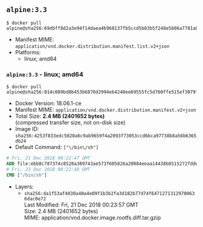 ## `alpine:3.3`

```console
$ docker pull alpine@sha256:69dbff8d2a3e94f14daea4b968137fb5ccd5b83b5f248e5606a7781a8efd19bf
```

-	Manifest MIME: `application/vnd.docker.distribution.manifest.list.v2+json`
-	Platforms:
	-	linux; amd64

### `alpine:3.3` - linux; amd64

```console
$ docker pull alpine@sha256:014c089bd8b453b6870d2994eb4240ee69555fc5d760ffe515ef3079f5bcdad8
```

-	Docker Version: 18.06.1-ce
-	Manifest MIME: `application/vnd.docker.distribution.manifest.v2+json`
-	Total Size: **2.4 MB (2401652 bytes)**  
	(compressed transfer size, not on-disk size)
-	Image ID: `sha256:4253f833edc5020a6c9ab9659f4a2093f73053ccd6bca97738b8a56b6365db24`
-	Default Command: `["\/bin\/sh"]`

```dockerfile
# Fri, 21 Dec 2018 00:22:47 GMT
ADD file:ebb8c787374c8528a389743ae573f605826a20084eeaa14438b8515272fddeff in / 
# Fri, 21 Dec 2018 00:22:48 GMT
CMD ["/bin/sh"]
```

-	Layers:
	-	`sha256:da1f53af4030a40a4e09f1b3b2fa3d182b77d74f64712713129700636dac0e72`  
		Last Modified: Fri, 21 Dec 2018 00:23:57 GMT  
		Size: 2.4 MB (2401652 bytes)  
		MIME: application/vnd.docker.image.rootfs.diff.tar.gzip
